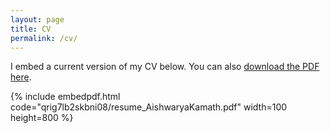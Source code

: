 ```yaml
---
layout: page
title: CV
permalink: /cv/
---
```

<!---
To get this link, upload to dropbox and then open the file on the dropbox website. Click sharing and then generate the link. Use that link below. Make sure that the link is of the form: https://www.dropbox.com/s/ALPHANUMERICSTRING/fname.pdf
-->
I embed a current version of my CV below. You can also [download the PDF here](https://www.dropbox.com/s/qrig7lb2skbni08/resume_AishwaryaKamath.pdf?dl=0).

{% include embedpdf.html code="qrig7lb2skbni08/resume_AishwaryaKamath.pdf" width=100 height=800 %}
